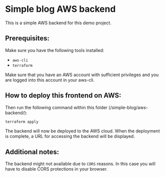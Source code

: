 # Simple blog AWS backend

This is a simple AWS backend for this demo project.

## Prerequisites:

Make sure you have the following tools installed:
- `aws-cli`
- `terraform`

Make sure that you have an AWS account with sufficient privileges and you are logged into this account in your aws-cli.

## How to deploy this frontend on AWS:

Then run the following command within this folder (/simple-blog/aws-backend/):
```bash
terraform apply
```

The backend will now be deployed to the AWS cloud. When the deployment is complete, a URL for accessing the backend will be displayed.

## Additional notes:

The backend might not available due to ``CORS`` reasons. In this case you will have to disable CORS protections in your browser.
